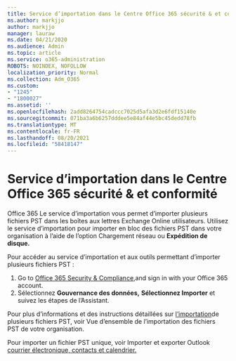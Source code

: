```yaml
---
title: Service d’importation dans le Centre Office 365 sécurité & et conformité
ms.author: markjjo
author: markjjo
manager: lauraw
ms.date: 04/21/2020
ms.audience: Admin
ms.topic: article
ms.service: o365-administration
ROBOTS: NOINDEX, NOFOLLOW
localization_priority: Normal
ms.collection: Adm_O365
ms.custom:
- "1245"
- "1800027"
ms.assetid: ''
ms.openlocfilehash: 2add8264754cadccc7025d5afa3d2e6fdf15140e
ms.sourcegitcommit: 071ba3a6b6257dddee5e84af44e5bc45dedd78fb
ms.translationtype: MT
ms.contentlocale: fr-FR
ms.lasthandoff: 08/20/2021
ms.locfileid: "58418147"
---
```

# <a name="import-service-in-the-office-365-security--compliance-center"></a>Service d’importation dans le Centre Office 365 sécurité & et conformité

Office 365 Le service d’importation vous permet d’importer plusieurs fichiers PST dans les boîtes aux lettres Exchange Online utilisateurs. Utilisez le service d’importation pour importer en bloc  des fichiers PST dans votre organisation à l’aide de l’option Chargement réseau ou **Expédition de disque.**

Pour accéder au service d’importation et aux outils permettant d’importer plusieurs fichiers PST :

1. Go to [Office 365 Security & Compliance,](https://protection.office.com)and sign in with your Office 365 account.
1. Sélectionnez **Gouvernance des données,** **Sélectionnez Importer** et suivez les étapes de l’Assistant. 

Pour plus d’informations et des instructions détaillées sur [l’importation](https://docs.microsoft.com/office365/securitycompliance/importing-pst-files-to-office-365)de plusieurs fichiers PST, voir Vue d’ensemble de l’importation des fichiers PST de votre organisation.

Pour importer un fichier PST unique, voir Importer et exporter Outlook [courrier électronique, contacts et calendrier.](https://support.office.com/article/92577192-3881-4502-b79d-c3bbada6c8ef#ID0EAACAAA=Mac)

